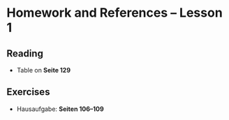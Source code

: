 # Homework and References – Lesson 1

## Reading

- Table on **Seite 129**

## Exercises

- Hausaufgabe: **Seiten 106–109**